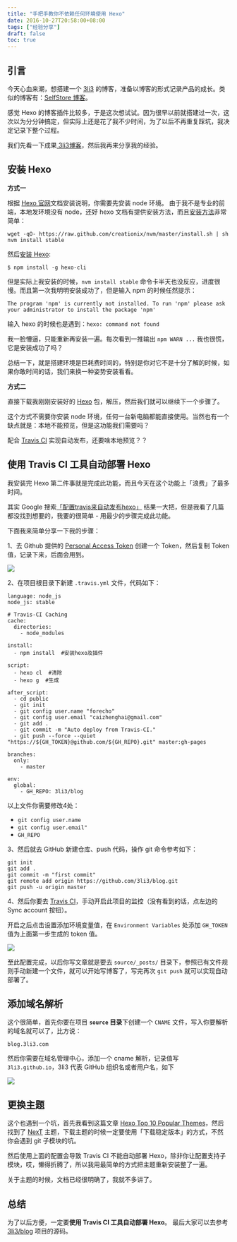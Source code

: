 ```yaml
---
title: "手把手教你不依赖任何环境使用 Hexo"
date: 2016-10-27T20:58:00+08:00
tags: ["经验分享"] 
draft: false
toc: true
---
```



## 引言

今天心血来潮，想搭建一个 [3li3](http://3li3.com/) 的博客，准备以博客的形式记录产品的成长。类似的博客有：[SelfStore 博客](http://blog.selfstore.io/)。

感觉 Hexo 的博客插件比较多，于是这次想试试。因为很早以前就搭建过一次，这次以为分分钟搞定，但实际上还是花了我不少时间，为了以后不再重复踩坑，我决定记录下整个过程。

我们先看一下成果[ 3li3博客](http://blog.3li3.com/)，然后我再来分享我的经验。

<!--more-->

## 安装 Hexo

**方式一**

根据 [Hexo 官网](https://hexo.io/zh-cn/docs/)文档安装说明，你需要先安装 node 环境。
由于我不是专业的前端，本地发环境没有 node，还好 hexo 文档有提供安装方法，而且[安装方法](https://hexo.io/zh-cn/docs/#安装-Node-js)非常简单：

```
wget -qO- https://raw.github.com/creationix/nvm/master/install.sh | sh
nvm install stable
```

然后[安装 Hexo](https://hexo.io/zh-cn/docs/#安装-Hexo):

```
$ npm install -g hexo-cli
```

但是实际上我安装的时候，`nvm install stable` 命令卡半天也没反应，进度很慢。而且第一次我明明安装成功了，但是输入 npm 的时候任然提示：

`The program 'npm' is currently not installed. To run 'npm' please ask your administrator to install the package 'npm'`

输入 hexo 的时候也是遇到：`hexo: command not found`

我一脸懵逼，只能重新再安装一遍。每次看到一推输出 `npm WARN ...` 我也很慌，它是安装成功了吗？

总结一下，就是搭建环境是巨耗费时间的，特别是你对它不是十分了解的时候，如果你敢时间的话，我们来换一种姿势安装看看。

**方式二**


直接下载我刚刚安装好的 [Hexo](https://github.com/WJTeam/hexo/archive/v0.1.zip) 包，解压，然后我们就可以继续下一个步骤了。

这个方式不需要你安装 node 环境，任何一台新电脑都能直接使用。当然也有一个缺点就是：本地不能预览，但是这功能我们需要吗？

配合 [Travis CI](https://travis-ci.org/) 实现自动发布，还要啥本地预览？？

## 使用 Travis CI 工具自动部署 Hexo

我安装完 Hexo 第二件事就是完成此功能，而且今天在这个功能上「浪费」了最多时间。

其实 Google 搜索[「配置travis来自动发布hexo」](https://www.google.com.hk/search?q=%E9%85%8D%E7%BD%AEtravis%E6%9D%A5%E8%87%AA%E5%8A%A8%E5%8F%91%E5%B8%83hexo&newwindow=1&safe=strict&biw=1920&bih=974&ei=yZYRWPazAoKR0gLkj6j4Bw&start=0&sa=N) 结果一大把，但是我看了几篇都没找到想要的，我要的很简单 - 用最少的步骤完成此功能。

下面我来简单分享一下我的步骤：


1、去 Github 提供的 [Personal Access Token](https://github.com/settings/tokens) 创建一个 Token，然后复制 Token 值，记录下来，后面会用到。

![](https://blog-1251237404.cos.ap-guangzhou.myqcloud.com/20190424161626.png)

2、在项目根目录下新建 `.travis.yml` 文件，代码如下：

```
language: node_js
node_js: stable

# Travis-CI Caching
cache:
  directories:
    - node_modules

install:
  - npm install  #安装hexo及插件

script:
  - hexo cl  #清除
  - hexo g  #生成

after_script:
  - cd public
  - git init
  - git config user.name "forecho"
  - git config user.email "caizhenghai@gmail.com"
  - git add .
  - git commit -m "Auto deploy from Travis-CI."
  - git push --force --quiet "https://${GH_TOKEN}@github.com/${GH_REPO}.git" master:gh-pages

branches:
  only:
    - master

env:
  global:
    - GH_REPO: 3li3/blog
```

以上文件你需要修改4处：

- `git config user.name`
- `git config user.email" `
- `GH_REPO`

3、然后就去 GitHub 新建仓库、push 代码，操作 git 命令参考如下：


```
git init
git add .
git commit -m "first commit"
git remote add origin https://github.com/3li3/blog.git
git push -u origin master
```

4、然后你要去 [Travis CI](https://travis-ci.org/account/repositories)，手动开启此项目的监控（没有看到的话，点左边的  Sync account 按钮）。

开启之后点击设置添加环境变量值，在 `Environment Variables` 处添加 `GH_TOKEN` 值为上面第一步生成的 token 值。

![](https://blog-1251237404.cos.ap-guangzhou.myqcloud.com/20190424161645.png)

至此配置完成，以后你写文章就是要去 `source/_posts/` 目录下，参照已有文件规则手动新建一个文件，就可以开始写博客了，写完再次 `git push` 就可以实现自动部署了。


## 添加域名解析

这个很简单，首先你要在项目 **`source` 目录**下创建一个 `CNAME` 文件，写入你要解析的域名就可以了，比方说：

```
blog.3li3.com
```

然后你需要在域名管理中心，添加一个 cname 解析，记录值写 `3li3.github.io`，3li3 代表 GitHub 组织名或者用户名，如下

![](https://blog-1251237404.cos.ap-guangzhou.myqcloud.com/20190424161658.png)

## 更换主题

这个也遇到一个坑，首先我看到这篇文章 [Hexo Top 10 Popular Themes](https://en.abnerchou.me/Blog/5c00ca67/)，然后找到了 [NexT](http://theme-next.iissnan.com/) 主题，下载主题的时候一定要使用「下载稳定版本」的方式，不然你会遇到 git 子模块的坑。

然后使用上面的配置会导致 Travis CI 不能自动部署 Hexo，除非你让配置支持子模块，哎，懒得折腾了，所以我用最简单的方式把主题重新安装整了一遍。

关于主题的时候，文档已经很明确了，我就不多讲了。

## 总结

为了以后方便，一定要**使用 Travis CI 工具自动部署 Hexo**。 最后大家可以去参考 [3li3/blog](https://github.com/3li3/blog) 项目的源码。